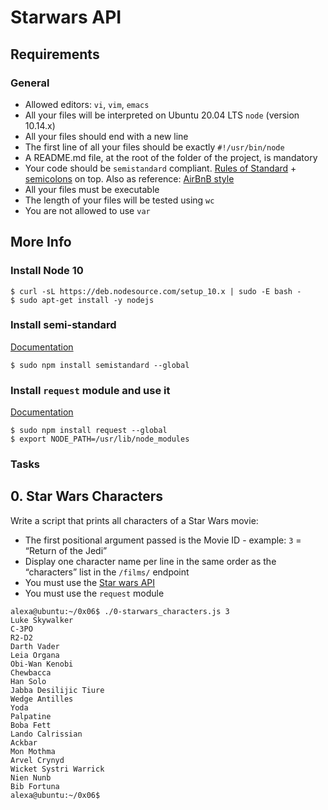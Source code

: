 # Starwars API

## Requirements
### General
- Allowed editors: ```vi```, ```vim```, ```emacs```
- All your files will be interpreted on Ubuntu 20.04 LTS ```node``` (version 10.14.x)
- All your files should end with a new line
- The first line of all your files should be exactly ```#!/usr/bin/node```
- A README.md file, at the root of the folder of the project, is mandatory
- Your code should be ```semistandard``` compliant. [Rules of Standard](https://standardjs.com/rules.html) + [semicolons](https://github.com/standard/semistandard) on top. Also as reference: [AirBnB style](https://github.com/airbnb/javascript)
- All your files must be executable
- The length of your files will be tested using ```wc```
- You are not allowed to use ```var```

## More Info
### Install Node 10
```
$ curl -sL https://deb.nodesource.com/setup_10.x | sudo -E bash -
$ sudo apt-get install -y nodejs
```

### Install semi-standard
[Documentation](https://github.com/standard/semistandard)
```
$ sudo npm install semistandard --global
```
### Install ```request``` module and use it
[Documentation](https://github.com/request/request)
```
$ sudo npm install request --global
$ export NODE_PATH=/usr/lib/node_modules
```

### Tasks
## 0. Star Wars Characters
Write a script that prints all characters of a Star Wars movie:

- The first positional argument passed is the Movie ID - example: ```3``` = “Return of the Jedi”
- Display one character name per line in the same order as the “characters” list in the ```/films/``` endpoint
- You must use the [Star wars API](https://swapi-api.alx-tools.com/)
- You must use the ```request``` module
```
alexa@ubuntu:~/0x06$ ./0-starwars_characters.js 3
Luke Skywalker
C-3PO
R2-D2
Darth Vader
Leia Organa
Obi-Wan Kenobi
Chewbacca
Han Solo
Jabba Desilijic Tiure
Wedge Antilles
Yoda
Palpatine
Boba Fett
Lando Calrissian
Ackbar
Mon Mothma
Arvel Crynyd
Wicket Systri Warrick
Nien Nunb
Bib Fortuna
alexa@ubuntu:~/0x06$
```
